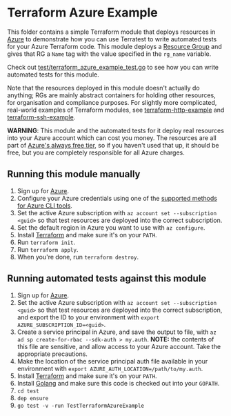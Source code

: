 # Terraform Azure Example

This folder contains a simple Terraform module that deploys resources in [Azure](https://azure.microsoft.com) to
demonstrate how you can use Terratest to write automated tests for your Azure Terraform code. This module deploys a
[Resource Group](https://docs.microsoft.com/azure/azure-resource-manager/resource-group-overview#resource-groups) and
gives that RG a `Name` tag with the value specified in the `rg_name` variable.

Check out [test/terraform_azure_example_test.go](/test/terraform_azure_example_test.go) to see how you can write
automated tests for this module.

Note that the resources deployed in this module doesn't actually do anything; RGs are mainly abstract containers for
holding other resources, for organisation and compliance purposes. For slightly more complicated, real-world examples
of Terraform modules, see [terraform-http-example](/examples/terraform-http-example) and
[terraform-ssh-example](/examples/terraform-ssh-example).

**WARNING**: This module and the automated tests for it deploy real resources into your Azure account which can cost
you money. The resources are all part of [Azure's always free tier](https://azure.microsoft.com/free/), so if you
haven't used that up, it should be free, but you are completely responsible for all Azure charges.

## Running this module manually

1. Sign up for [Azure](https://azure.microsoft.com).
1. Configure your Azure credentials using one of the [supported methods for Azure CLI
  tools](https://docs.microsoft.com/cli/azure/authenticate-azure-cli).
1. Set the active Azure subscription with `az account set --subscription <guid>` so that test resources are deployed
  into the correct subscription.
1. Set the default region in Azure you want to use with `az configure`.
1. Install [Terraform](https://www.terraform.io) and make sure it's on your `PATH`.
1. Run `terraform init`.
1. Run `terraform apply`.
1. When you're done, run `terraform destroy`.

## Running automated tests against this module

1. Sign up for [Azure](https://azure.microsoft.com).
1. Set the active Azure subscription with `az account set --subscription <guid>` so that test resources are deployed
  into the correct subscription, and export the ID to your environment with `export AZURE_SUBSCRIPTION_ID=<guid>`.
1. Create a service principal in Azure, and save the output to file, with
  `az ad sp create-for-rbac --sdk-auth > my.auth`.
  **NOTE:** the contents of this file are sensitive, and allow access to your Azure account. Take the appropriate
  precautions.
1. Make the location of the service principal auth file available in your environment with
  `export AZURE_AUTH_LOCATION=/path/to/my.auth`.
1. Install [Terraform](https://www.terraform.io) and make sure it's on your `PATH`.
1. Install [Golang](https://golang.org) and make sure this code is checked out into your `GOPATH`.
1. `cd test`
1. `dep ensure`
1. `go test -v -run TestTerraformAzureExample`
